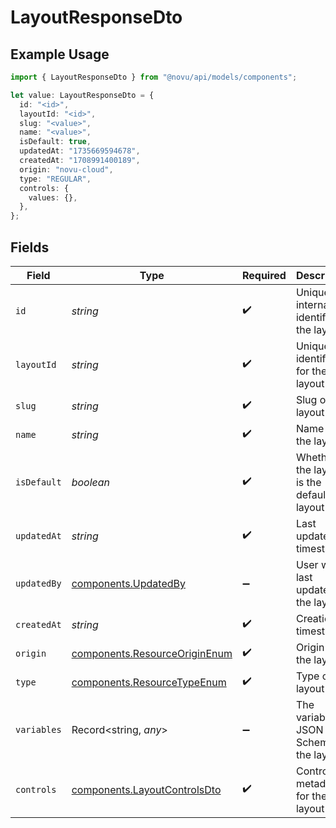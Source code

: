 # LayoutResponseDto

## Example Usage

```typescript
import { LayoutResponseDto } from "@novu/api/models/components";

let value: LayoutResponseDto = {
  id: "<id>",
  layoutId: "<id>",
  slug: "<value>",
  name: "<value>",
  isDefault: true,
  updatedAt: "1735669594678",
  createdAt: "1708991400189",
  origin: "novu-cloud",
  type: "REGULAR",
  controls: {
    values: {},
  },
};
```

## Fields

| Field                                                                          | Type                                                                           | Required                                                                       | Description                                                                    |
| ------------------------------------------------------------------------------ | ------------------------------------------------------------------------------ | ------------------------------------------------------------------------------ | ------------------------------------------------------------------------------ |
| `id`                                                                           | *string*                                                                       | :heavy_check_mark:                                                             | Unique internal identifier of the layout                                       |
| `layoutId`                                                                     | *string*                                                                       | :heavy_check_mark:                                                             | Unique identifier for the layout                                               |
| `slug`                                                                         | *string*                                                                       | :heavy_check_mark:                                                             | Slug of the layout                                                             |
| `name`                                                                         | *string*                                                                       | :heavy_check_mark:                                                             | Name of the layout                                                             |
| `isDefault`                                                                    | *boolean*                                                                      | :heavy_check_mark:                                                             | Whether the layout is the default layout                                       |
| `updatedAt`                                                                    | *string*                                                                       | :heavy_check_mark:                                                             | Last updated timestamp                                                         |
| `updatedBy`                                                                    | [components.UpdatedBy](../../models/components/updatedby.md)                   | :heavy_minus_sign:                                                             | User who last updated the layout                                               |
| `createdAt`                                                                    | *string*                                                                       | :heavy_check_mark:                                                             | Creation timestamp                                                             |
| `origin`                                                                       | [components.ResourceOriginEnum](../../models/components/resourceoriginenum.md) | :heavy_check_mark:                                                             | Origin of the layout                                                           |
| `type`                                                                         | [components.ResourceTypeEnum](../../models/components/resourcetypeenum.md)     | :heavy_check_mark:                                                             | Type of the layout                                                             |
| `variables`                                                                    | Record<string, *any*>                                                          | :heavy_minus_sign:                                                             | The variables JSON Schema for the layout                                       |
| `controls`                                                                     | [components.LayoutControlsDto](../../models/components/layoutcontrolsdto.md)   | :heavy_check_mark:                                                             | Controls metadata for the layout                                               |